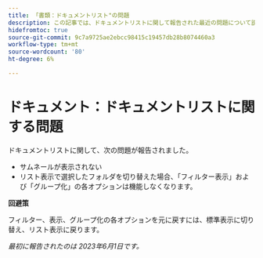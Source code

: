 ```yaml
---
title: 「書類：ドキュメントリスト"の問題
description: この記事では、ドキュメントリストに関して報告された最近の問題について説明します。
hidefromtoc: true
source-git-commit: 9c7a9725ae2ebcc98415c19457db28b8074460a3
workflow-type: tm+mt
source-wordcount: '80'
ht-degree: 6%

---
```



# ドキュメント：ドキュメントリストに関する問題

<!--This article is on the WF and WFP TOCs-->

ドキュメントリストに関して、次の問題が報告されました。

* サムネールが表示されない
* リスト表示で選択したフォルダを切り替えた場合、「フィルター表示」および「グループ化」の各オプションは機能しなくなります。

**回避策**

フィルター、表示、グループ化の各オプションを元に戻すには、標準表示に切り替え、リスト表示に戻ります。

_最初に報告されたのは 2023年6月1日です。_

